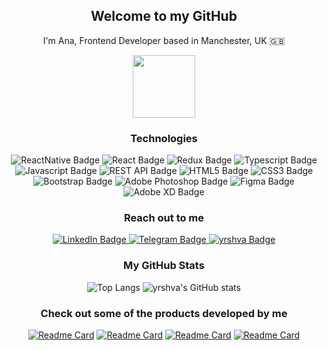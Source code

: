 <div id="header" align="center">
  <h2 align="center">Welcome to my GitHub</h2>
  <p>I'm Ana, Frontend Developer based in Manchester, UK 🇬🇧</p>
  
  <img src="https://media.giphy.com/media/M9gbBd9nbDrOTu1Mqx/giphy.gif" width="100"/>
  <h3>Technologies</h3>
  <div id="badges">
    <img src="https://img.shields.io/badge/React_Native-20232A?style=for-the-badge&logo=react&logoColor=61DAFB" alt="ReactNative Badge"/>
    <img src="https://img.shields.io/badge/React-20232A?style=for-the-badge&logo=react&logoColor=61DAFB" alt="React Badge"/>
    <img src="https://img.shields.io/badge/Redux-20232A?style=for-the-badge&logo=redux&logoColor=61DAFB" alt="Redux Badge"/>
    <img src="https://img.shields.io/badge/TypeScript-20232A?style=for-the-badge&logo=typescript&logoColor=61DAFB" alt="Typescript Badge"/>
    <img src="https://img.shields.io/badge/JavaScript-20232A?style=for-the-badge&logo=javascript&logoColor=F7DF1E" alt="Javascript Badge"/>
    <img src="https://custom-icon-badges.herokuapp.com/badge/rest_api-20232A?style=for-the-badge&logo=logo_rest_api&logoColor=white" alt="REST API Badge"/>
    <img src="https://img.shields.io/badge/HTML5-20232A?style=for-the-badge&logo=html5&logoColor=E34F26" alt="HTML5 Badge"/>
    <img src="https://img.shields.io/badge/CSS3-20232A?style=for-the-badge&logo=css3&logoColor=1572B6" alt="CSS3 Badge"/>
    <img src="https://img.shields.io/badge/Bootstrap-20232A?style=for-the-badge&logo=Bootstrap&logoColor=563D7C" alt="Bootstrap Badge"/>
    <img src="https://img.shields.io/badge/Adobe%20Photoshop-20232A?style=for-the-badge&logo=Adobe%20Photoshop&logoColor=31A8FF" alt="Adobe Photoshop Badge"/>
    <img src="https://img.shields.io/badge/Figma-20232A?style=for-the-badge&logo=figma&logoColor=F24E1E" alt="Figma Badge"/>
    <img src="https://img.shields.io/badge/Adobe%20XD-20232A?style=for-the-badge&logo=Adobe%20XD&logoColor=#FF61F6" alt="Adobe XD Badge"/>
  </div>
   <h3>Reach out to me</h3>
  <div id="badges">
  <a href="https://www.linkedin.com/in/anastasiia-yershova/">
    <img src="https://img.shields.io/badge/LinkedIn-blue?style=for-the-badge&logo=linkedin&logoColor=white" alt="LinkedIn Badge"/>
  </a>
  <a href="https://t.me/yrshva">
    <img src="https://img.shields.io/badge/Telegram-2CA5E0?style=for-the-badge&logo=telegram&logoColor=white" alt="Telegram Badge"/>
  </a>
  <a href="https://www.yrshva.com/">
    <img src="https://custom-icon-badges.herokuapp.com/badge/yrshva-1075A6?style=for-the-badge&logo=yrshva1" alt="yrshva Badge"/>
  </a>
</div>
  
  <h3>My GitHub Stats</h3>

![Top Langs](https://github-readme-stats.vercel.app/api/top-langs/?username=yrshva&layout=compact&theme=nightowl)
![yrshva's GitHub stats](https://github-readme-stats.vercel.app/api?username=yrshva&count_private=true&show_icons=true&theme=nightowl)

<h3>Check out some of the products developed by me</h3>
   <div id="products">
  
[![Readme Card](https://github-readme-stats.vercel.app/api/pin/?username=yrshva&repo=dictionary-app&theme=nightowl)](https://github.com/yrshva/dictionary-app)
[![Readme Card](https://github-readme-stats.vercel.app/api/pin/?username=yrshva&repo=react-native-dictionary-app&theme=nightowl)](https://github.com/yrshva/react-native-dictionary-app)
[![Readme Card](https://github-readme-stats.vercel.app/api/pin/?username=yrshva&repo=weather-forecast-app-with-select&theme=nightowl)](https://github.com/yrshva/weather-forecast-app-with-select)
[![Readme Card](https://github-readme-stats.vercel.app/api/pin/?username=yrshva&repo=tournament&theme=nightowl)](https://github.com/yrshva/tournament)

   </div>

</div>
